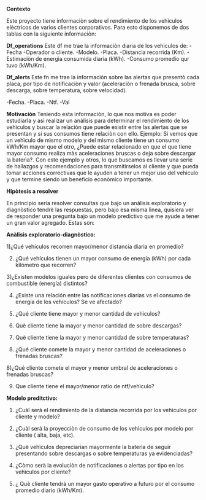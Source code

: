 **Contexto**

Este proyecto tiene informaciòn sobre el rendimiento de los vehìculos elèctricos de varios clientes corporativos. Para esto disponemos de dos tablas con la siguiente informaciòn:

**Df_operations**
Este df me trae la informaciòn diaria de los vehìculos de:
-Fecha
-Operador o cliente.
-Modelo.
-Placa.
-Distancia recorrida (Km).
-Estimaciòn de energìa consumida diaria (kWh).
-Consumo promedio qur tuvo (kWh/Km).

**Df_alerts** 
Este fn me trae la informaciòn sobre las alertas que presentò cada placa, por tipo de notificaciòn y valor (aceleraciòn o frenada brusca, sobre descarga, sobre temperatura, sobre velocidad).

-Fecha.
-Placa.
-Ntf.
-Val

**Motivaciòn**
Teniendo esta informaciòn, lo que nos motiva es poder estudiarla y asì realizar un anàlisis para determinar el rendimiento de los vehìculos y buscar la relaciòn que puede existir entre las alertas que se presentan y si sus consumos tiene relaciòn con ello. Ejemplo: Si vemos que un vehìculo de mìsmo modelo y del mìsmo cliente tiene un consumo kWh/Km mayor que el otro, ¿Puede estar relacionado en que el que tiene mayor consumo realiza màs aceleraciones bruscas o deja sobre descargar la baterìa?. Con este ejemplo y otros, lo que buscamos es llevar una serie de hallazgos y recomendaciones para transmitirselos al cliente y que pueda tomar acciones correctivas que le ayuden a tener un mejor uso del vehìculo y que termine siendo un beneficio econòmico importante.

**Hipòtesis a resolver**

En principio serìa resolver consultas que bajo un anàlisis exploratorio y diagnòstico tendrè las respuestas, pero bajo esa mìsma lìnea, quisiera ver de responder una pregunta bajo un modelo predictivo que me ayude a tener un gran valor agregado. Estas sòn:

**Anàlisis exploratorio-diagnòstico:**

1)¿Qué vehículos recorren mayor/menor distancia diaria en promedio?

2) ¿Qué vehículos tienen un mayor consumo de energía (kWh) por cada kilómetro que recorren?

3)¿Existen modelos iguales pero de diferentes clientes con consumos de combustible (energía) distintos?

4) ¿Existe una relación entre las notificaciones diarias vs el consumo de energía de los vehículos? Se ve afectado?

6) ¿Qué cliente tiene mayor y menor cantidad de vehìculos?
   
8) Què cliente tiene la mayor y menor cantidad de sobre descargas?
   
10) Què cliente tiene la mayor y menor cantidad de sobre temperaturas?

11) ¿Qué cliente comete la mayor y menor cantidad de aceleraciones o frenadas bruscas? 

8)¿Qué cliente comete el mayor y menor umbral de aceleraciones o frenadas bruscas?

9) Que cliente tiene el mayor/menor ratio de ntf/vehìculo?

**Modelo preditctivo:**

1) ¿Cuàl serà el rendimiento de la distancia recorrida por los vehìculos por cliente y modelo?

2) ¿Cuàl serà la proyecciòn de consumo de los vehìculos por modelo por cliente ( alta, baja, etc).

3) ¿Què vehìculos depreciarian mayormente la baterìa de seguir presentando sobre descargas o sobre temperaturas ya evidenciadas?

4) ¿Còmo serà la evoluciòn de notificaciones o alertas por tipo en los vehìculos por cliente?

5) ¿ Què cliente tendrà un mayor gasto operativo a futuro por el consumo promedio diario (kWh/Km).

